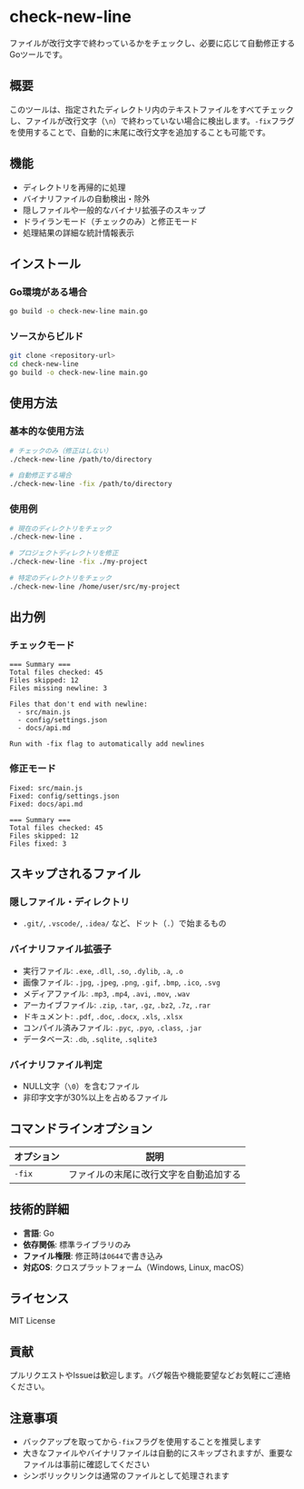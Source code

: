 # check-new-line

ファイルが改行文字で終わっているかをチェックし、必要に応じて自動修正するGoツールです。

## 概要

このツールは、指定されたディレクトリ内のテキストファイルをすべてチェックし、ファイルが改行文字（`\n`）で終わっていない場合に検出します。`-fix`フラグを使用することで、自動的に末尾に改行文字を追加することも可能です。

## 機能

- ディレクトリを再帰的に処理
- バイナリファイルの自動検出・除外
- 隠しファイルや一般的なバイナリ拡張子のスキップ
- ドライランモード（チェックのみ）と修正モード
- 処理結果の詳細な統計情報表示

## インストール

### Go環境がある場合

```bash
go build -o check-new-line main.go
```

### ソースからビルド

```bash
git clone <repository-url>
cd check-new-line
go build -o check-new-line main.go
```

## 使用方法

### 基本的な使用方法

```bash
# チェックのみ（修正はしない）
./check-new-line /path/to/directory

# 自動修正する場合
./check-new-line -fix /path/to/directory
```

### 使用例

```bash
# 現在のディレクトリをチェック
./check-new-line .

# プロジェクトディレクトリを修正
./check-new-line -fix ./my-project

# 特定のディレクトリをチェック
./check-new-line /home/user/src/my-project
```

## 出力例

### チェックモード
```
=== Summary ===
Total files checked: 45
Files skipped: 12
Files missing newline: 3

Files that don't end with newline:
  - src/main.js
  - config/settings.json
  - docs/api.md

Run with -fix flag to automatically add newlines
```

### 修正モード
```
Fixed: src/main.js
Fixed: config/settings.json
Fixed: docs/api.md

=== Summary ===
Total files checked: 45
Files skipped: 12
Files fixed: 3
```

## スキップされるファイル

### 隠しファイル・ディレクトリ
- `.git/`, `.vscode/`, `.idea/` など、ドット（`.`）で始まるもの

### バイナリファイル拡張子
- 実行ファイル: `.exe`, `.dll`, `.so`, `.dylib`, `.a`, `.o`
- 画像ファイル: `.jpg`, `.jpeg`, `.png`, `.gif`, `.bmp`, `.ico`, `.svg`
- メディアファイル: `.mp3`, `.mp4`, `.avi`, `.mov`, `.wav`
- アーカイブファイル: `.zip`, `.tar`, `.gz`, `.bz2`, `.7z`, `.rar`
- ドキュメント: `.pdf`, `.doc`, `.docx`, `.xls`, `.xlsx`
- コンパイル済みファイル: `.pyc`, `.pyo`, `.class`, `.jar`
- データベース: `.db`, `.sqlite`, `.sqlite3`

### バイナリファイル判定
- NULL文字（`\0`）を含むファイル
- 非印字文字が30%以上を占めるファイル

## コマンドラインオプション

| オプション | 説明 |
|-----------|------|
| `-fix` | ファイルの末尾に改行文字を自動追加する |

## 技術的詳細

- **言語**: Go
- **依存関係**: 標準ライブラリのみ
- **ファイル権限**: 修正時は`0644`で書き込み
- **対応OS**: クロスプラットフォーム（Windows, Linux, macOS）

## ライセンス

MIT License

## 貢献

プルリクエストやIssueは歓迎します。バグ報告や機能要望などお気軽にご連絡ください。

## 注意事項

- バックアップを取ってから`-fix`フラグを使用することを推奨します
- 大きなファイルやバイナリファイルは自動的にスキップされますが、重要なファイルは事前に確認してください
- シンボリックリンクは通常のファイルとして処理されます 
